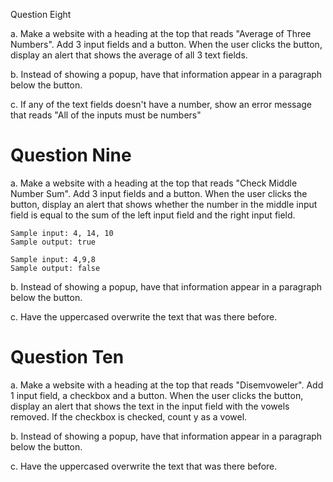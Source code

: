 Question Eight

a. Make a website with a heading at the top that reads "Average of Three Numbers".  Add 3 input fields and a button.  When the user clicks the button, display an alert that shows the average of all 3 text fields.

b. Instead of showing a popup, have that information appear in a paragraph below the button.

c. If any of the text fields doesn't have a number, show an error message that reads "All of the inputs must be numbers"


# Question Nine

a. Make a website with a heading at the top that reads "Check Middle Number Sum".  Add 3 input fields and a button.  When the user clicks the button, display an alert that shows whether the number in the middle input field is equal to the sum of the left input field and the right input field.

```
Sample input: 4, 14, 10
Sample output: true

Sample input: 4,9,8
Sample output: false
```

b. Instead of showing a popup, have that information appear in a paragraph below the button.

c. Have the uppercased overwrite the text that was there before.

# Question Ten

a. Make a website with a heading at the top that reads "Disemvoweler".  Add 1 input field, a checkbox and a button. When the user clicks the button, display an alert that shows the text in the input field with the vowels removed.  If the checkbox is checked, count y as a vowel.

b. Instead of showing a popup, have that information appear in a paragraph below the button.

c. Have the uppercased overwrite the text that was there before.
